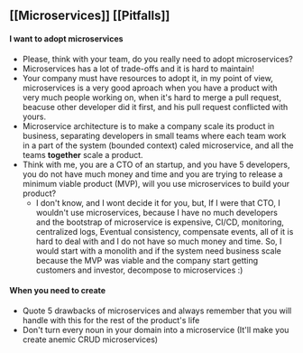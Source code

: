 ## [[Microservices]] [[Pitfalls]]

#### I want to adopt microservices

-   Please, think with your team, do you really need to adopt microservices?
-   Microservices has a lot of trade-offs and it is hard to maintain!
-   Your company must have resources to adopt it, in my point of view, microservices is a very good aproach when you have a product with very much people working on, when it's hard to merge a pull request, beacuse other developer did it first, and his pull request conflicted with yours.
-   Microservice architecture is to make a company scale its product in business, separating developers in small teams where each team work in a part of the system (bounded context) caled microservice, and all the teams **together** scale a product.
-   Think with me, you are a CTO of an startup, and you have 5 developers, you do not have much money and time and you are trying to release a minimum viable product (MVP), will you use microservices to build your product?
    -   I don't know, and I wont decide it for you, but, If I were that CTO, I wouldn't use microservices, because I have no much developers and the bootstrap of microservice is expensive, CI/CD, monitoring, centralized logs, Eventual consistency, compensate events, all of it is hard to deal with and I do not have so much money and time. So, I would start with a monolith and if the system need business scale because the MVP was viable and the company start getting customers and investor, decompose to microservices :)

#### [](https://github.com/gumberss/Thinkinator/blob/main/Microservices/2%20-%20Pitfalls.md#when-you-need-to-create)When you need to create

-   Quote 5 drawbacks of microservices and always remember that you will handle with this for the rest of the product's life
-   Don't turn every noun in your domain into a microservice (It'll make you create anemic CRUD microservices)